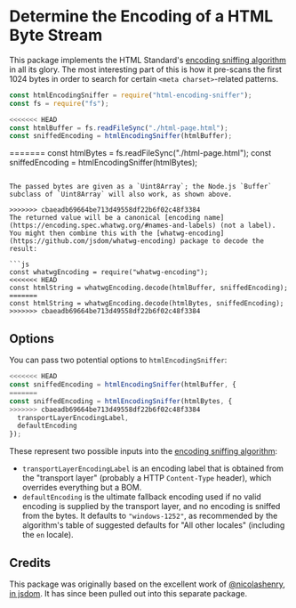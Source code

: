 # Determine the Encoding of a HTML Byte Stream

This package implements the HTML Standard's [encoding sniffing algorithm](https://html.spec.whatwg.org/multipage/syntax.html#encoding-sniffing-algorithm) in all its glory. The most interesting part of this is how it pre-scans the first 1024 bytes in order to search for certain `<meta charset>`-related patterns.

```js
const htmlEncodingSniffer = require("html-encoding-sniffer");
const fs = require("fs");

<<<<<<< HEAD
const htmlBuffer = fs.readFileSync("./html-page.html");
const sniffedEncoding = htmlEncodingSniffer(htmlBuffer);
```

=======
const htmlBytes = fs.readFileSync("./html-page.html");
const sniffedEncoding = htmlEncodingSniffer(htmlBytes);
```

The passed bytes are given as a `Uint8Array`; the Node.js `Buffer` subclass of `Uint8Array` will also work, as shown above.

>>>>>>> cbaeadb69664be713d49558df22b6f02c48f3384
The returned value will be a canonical [encoding name](https://encoding.spec.whatwg.org/#names-and-labels) (not a label). You might then combine this with the [whatwg-encoding](https://github.com/jsdom/whatwg-encoding) package to decode the result:

```js
const whatwgEncoding = require("whatwg-encoding");
<<<<<<< HEAD
const htmlString = whatwgEncoding.decode(htmlBuffer, sniffedEncoding);
=======
const htmlString = whatwgEncoding.decode(htmlBytes, sniffedEncoding);
>>>>>>> cbaeadb69664be713d49558df22b6f02c48f3384
```

## Options

You can pass two potential options to `htmlEncodingSniffer`:

```js
<<<<<<< HEAD
const sniffedEncoding = htmlEncodingSniffer(htmlBuffer, {
=======
const sniffedEncoding = htmlEncodingSniffer(htmlBytes, {
>>>>>>> cbaeadb69664be713d49558df22b6f02c48f3384
  transportLayerEncodingLabel,
  defaultEncoding
});
```

These represent two possible inputs into the [encoding sniffing algorithm](https://html.spec.whatwg.org/multipage/syntax.html#encoding-sniffing-algorithm):

- `transportLayerEncodingLabel` is an encoding label that is obtained from the "transport layer" (probably a HTTP `Content-Type` header), which overrides everything but a BOM.
- `defaultEncoding` is the ultimate fallback encoding used if no valid encoding is supplied by the transport layer, and no encoding is sniffed from the bytes. It defaults to `"windows-1252"`, as recommended by the algorithm's table of suggested defaults for "All other locales" (including the `en` locale).

## Credits

This package was originally based on the excellent work of [@nicolashenry](https://github.com/nicolashenry), [in jsdom](https://github.com/tmpvar/jsdom/blob/16fd85618f2705d181232f6552125872a37164bc/lib/jsdom/living/helpers/encoding.js). It has since been pulled out into this separate package.
